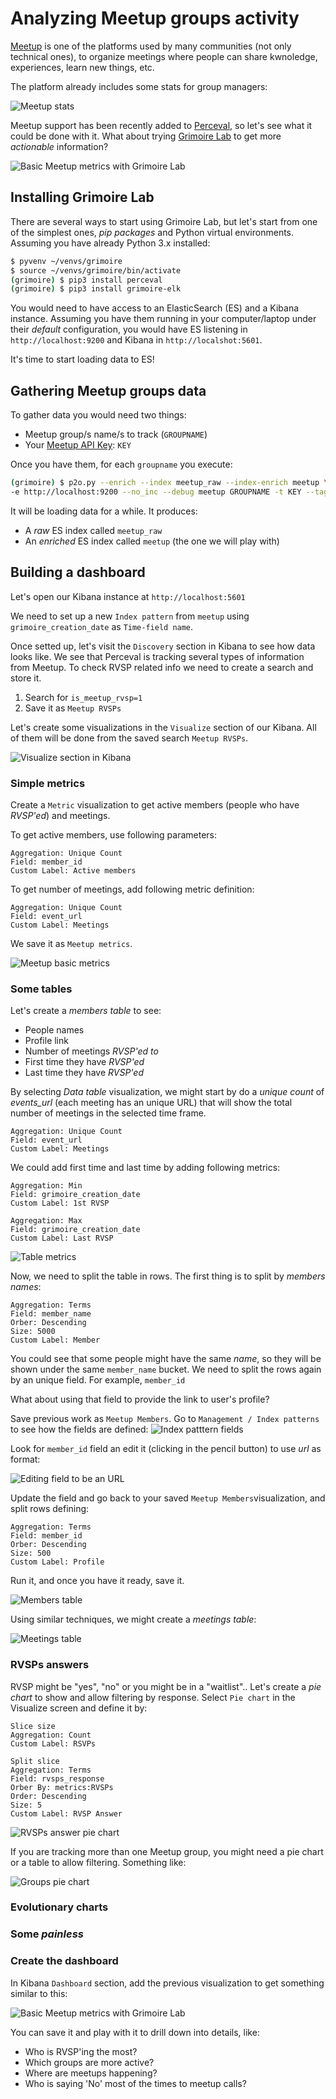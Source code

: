 # Analyzing Meetup groups activity

[Meetup](http://meetup.com) is one of the platforms used by many communities (not only technical ones), to organize meetings 
where people can share kwnoledge, experiences, learn new things, etc.

The platform already includes some stats for group managers:

![Meetup stats](meetup-stats.jpg)

Meetup support has been recently added to [Perceval](http://github.com/grimoirelab/perceval), so let's see
what it could be done with it. What about trying [Grimoire Lab](http://grimoirelab.github.io) to get more *actionable* information?

![Basic Meetup metrics with Grimoire Lab](meetup-stats-by-grimoirelab.jpg)


## Installing Grimoire Lab

There are several ways to start using Grimoire Lab, but let's start from one of the simplest ones, *pip packages* 
and Python virtual environments. Assuming you have already Python 3.x installed:

```bash
$ pyvenv ~/venvs/grimoire
$ source ~/venvs/grimoire/bin/activate
(grimoire) $ pip3 install perceval
(grimoire) $ pip3 install grimoire-elk
```

You would need to have access to an ElasticSearch (ES) and a Kibana instance. Assuming you have them running in your 
computer/laptop under their *default* configuration, you would have ES listening in `http://localhost:9200` and Kibana
in `http://localshot:5601`.

It's time to start loading data to ES!

## Gathering Meetup groups data

To gather data you would need two things:

* Meetup group/s name/s to track (`GROUPNAME`)
* Your [Meetup API Key](https://secure.meetup.com/es-ES/meetup_api/key/): `KEY`

Once you have them, for each `groupname` you execute:

```bash
(grimoire) $ p2o.py --enrich --index meetup_raw --index-enrich meetup \
-e http://localhost:9200 --no_inc --debug meetup GROUPNAME -t KEY --tag GROUPNAME
```

It will be loading data for a while. It produces:

* A *raw* ES index called `meetup_raw`
* An *enriched* ES index called `meetup` (the one we will play with)

## Building a dashboard

Let's open our Kibana instance at `http://localhost:5601`

We need to set up a new `Index pattern` from `meetup` using `grimoire_creation_date` as `Time-field name`.

Once setted up, let's visit the `Discovery` section in Kibana to see how data looks like. We see that Perceval is tracking
several types of information from Meetup. To check RVSP related info we need to create a search and store it.

1. Search for `is_meetup_rvsp=1`
2. Save it as `Meetup RVSPs`

Let's create some visualizations in the `Visualize` section of our Kibana. All of them will be done from 
the saved search `Meetup RVSPs`.

![Visualize section in Kibana](visualize-kibana.png)

### Simple metrics

Create a `Metric` visualization to get active members (people who have *RVSP'ed*) and meetings.

To get active members, use following parameters:
```
Aggregation: Unique Count
Field: member_id
Custom Label: Active members
```

To get number of meetings, add following metric definition:
```
Aggregation: Unique Count
Field: event_url
Custom Label: Meetings
```

We save it as `Meetup metrics`.

![Meetup basic metrics](kibana-metrics-viz.png)

### Some tables

Let's create a *members table* to see:

* People names
* Profile link
* Number of meetings _RVSP'ed to_
* First time they have _RVSP'ed_
* Last time they have _RVSP'ed_

By selecting _Data table_ visualization, we might start by do a _unique count_ of _events_url_ (each meeting has an unique URL) that will show the total number of meetings in the selected time frame.

```
Aggregation: Unique Count
Field: event_url
Custom Label: Meetings
```

We could add first time and last time by adding following metrics:

```
Aggregation: Min
Field: grimoire_creation_date
Custom Label: 1st RVSP
```

```
Aggregation: Max
Field: grimoire_creation_date
Custom Label: Last RVSP
```

![Table metrics](kibana-table-viz-def-1.png)

Now, we need to split the table in rows. The first thing is to split by _members names_:

```
Aggregation: Terms
Field: member_name
Orber: Descending
Size: 5000
Custom Label: Member
```

You could see that some people might have the same _name_, so they will be shown under the same `member_name` bucket. We need to split the rows again by an unique field. For example, `member_id`

What about using that field to provide the link to user's profile?

Save previous work as `Meetup Members`. Go to `Management / Index patterns` to see how the fields are defined:
![Index patttern fields](index-pattern-fields.png)

Look for `member_id` field an edit it (clicking in the pencil button) to use _url_ as format:

![Editing field to be an URL](url-field.png)

Update the field and go back to your saved `Meetup Members`visualization, and split rows defining:

```
Aggregation: Terms
Field: member_id
Orber: Descending
Size: 500
Custom Label: Profile
```

Run it, and once you have it ready, save it.

![Members table](members-table.png)

Using similar techniques, we might create a *meetings table*:

![Meetings table](meetings-table.jpg)

### RVSPs answers

RVSP might be "yes", "no" or you might be in a "waitlist".. Let's create a *pie chart* to show and allow filtering by response. Select `Pie chart` in the Visualize screen and define it by:

```
Slice size
Aggregation: Count
Custom Label: RSVPs
```
```
Split slice
Aggregation: Terms
Field: rvsps_response
Orber By: metrics:RVSPs
Order: Descending
Size: 5
Custom Label: RVSP Answer
```
![RVSPs answer pie chart](pie-chart-definition.png)

If you are tracking more than one Meetup group, you might need a pie chart or a table to allow filtering. Something like:

![Groups pie chart](groups-pie-chart.jpg)

### Evolutionary charts

### Some *painless*

### Create the dashboard

In Kibana `Dashboard` section, add the previous visualization to get something similar to this:

![Basic Meetup metrics with Grimoire Lab](meetup-stats-by-grimoirelab.jpg)

You can save it and play with it to drill down into details, like:

- Who is RVSP'ing the most?
- Which groups are more active?
- Where are meetups happening?
- Who is saying 'No' most of the times to meetup calls?
